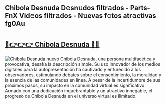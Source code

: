 ## Chibola Desnuda D𝚎sn𝚞dos filtr𝚊dos - Parts-FnX Vid𝚎os filtr𝚊dos - N𝚞evas f𝚘tos atr𝚊ctivas fg0Au

# <h2><a href="http://mb71u2e.tromn.icu/?c=Chibola+Desnuda">🔗👉👉👉 Chibola Desnuda 🔗🔗</a></h2>

[![Chibola Desnuda nuevo](https://i.imgur.com/pEAQMta.gif)](http://mb71u2e.tromn.icu/?c=Chibola+Desnuda)
Chibola Desnuda, una persona multifacética y provocativa, desafía la descripción simple. Su uso innovador de los medios digitales para la autopresentación ha cautivado y enfurecido a los observadores, estimulando debates sobre el consentimiento, la moralidad y la esencia de las comunidades en línea. A pesar de la incertidumbre de sus próximos pasos, su impacto en la comunidad virtual es significativo. Armado con una dedicación inquebrantable y un atractivo innegable, el progreso de Chibola Desnuda en el universo virtual es ilimitado.
